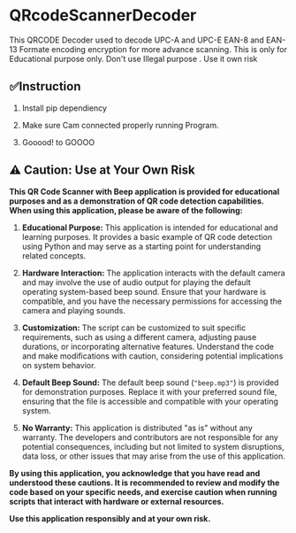 # QRcodeScannerDecoder
This QRCODE Decoder used to decode UPC-A and UPC-E EAN-8 and EAN-13 Formate encoding encryption for more advance scanning. This is only for Educational purpose only. Don't use Illegal purpose . Use it own risk

## ✅Instruction
1. Install pip dependiency

2. Make sure Cam connected properly running Program.

3. Gooood! to GOOOO

## ⚠️ Caution: Use at Your Own Risk

**This QR Code Scanner with Beep application is provided for educational purposes and as a demonstration of QR code detection capabilities. When using this application, please be aware of the following:**

1. **Educational Purpose:** This application is intended for educational and learning purposes. It provides a basic example of QR code detection using Python and may serve as a starting point for understanding related concepts.

2. **Hardware Interaction:** The application interacts with the default camera and may involve the use of audio output for playing the default operating system-based beep sound. Ensure that your hardware is compatible, and you have the necessary permissions for accessing the camera and playing sounds.

3. **Customization:** The script can be customized to suit specific requirements, such as using a different camera, adjusting pause durations, or incorporating alternative features. Understand the code and make modifications with caution, considering potential implications on system behavior.

4. **Default Beep Sound:** The default beep sound (`"beep.mp3"`) is provided for demonstration purposes. Replace it with your preferred sound file, ensuring that the file is accessible and compatible with your operating system.

5. **No Warranty:** This application is distributed "as is" without any warranty. The developers and contributors are not responsible for any potential consequences, including but not limited to system disruptions, data loss, or other issues that may arise from the use of this application.

**By using this application, you acknowledge that you have read and understood these cautions. It is recommended to review and modify the code based on your specific needs, and exercise caution when running scripts that interact with hardware or external resources.**

**Use this application responsibly and at your own risk.**

